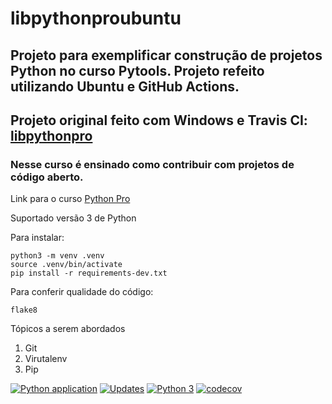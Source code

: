 # libpythonproubuntu
## Projeto para exemplificar construção de projetos Python no curso Pytools. Projeto refeito utilizando Ubuntu e GitHub Actions.
##  Projeto original feito com Windows e Travis CI: [libpythonpro](https://github.com/mateuslourenco/libpythonpro)

### Nesse curso é ensinado como contribuir com projetos de código aberto.

Link para o curso [Python Pro](https://www.python.pro.br)

Suportado versão 3 de Python

Para instalar:
```console
python3 -m venv .venv
source .venv/bin/activate
pip install -r requirements-dev.txt
```

Para conferir qualidade do código:
```console
flake8
```

Tópicos a serem abordados
 1. Git
 2. Virutalenv
 3. Pip

[![Python application](https://github.com/mateuslourenco/libpythonproubuntu/actions/workflows/python-app.yml/badge.svg)](https://github.com/mateuslourenco/libpythonproubuntu/actions/workflows/python-app.yml)
[![Updates](https://pyup.io/repos/github/mateuslourenco/libpythonproubuntu/shield.svg)](https://pyup.io/repos/github/mateuslourenco/libpythonproubuntu/)
[![Python 3](https://pyup.io/repos/github/mateuslourenco/libpythonproubuntu/python-3-shield.svg)](https://pyup.io/repos/github/mateuslourenco/libpythonproubuntu/)
[![codecov](https://codecov.io/gh/mateuslourenco/libpythonproubuntu/branch/main/graph/badge.svg?token=59JRX6HC4X)](https://codecov.io/gh/mateuslourenco/libpythonproubuntu)